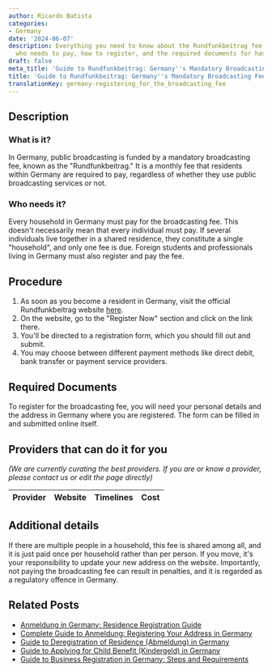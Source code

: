 ```yaml
---
author: Ricardo Batista
categories:
- Germany
date: '2024-06-07'
description: Everything you need to know about the Rundfunkbeitrag fee in Germany,
  who needs to pay, how to register, and the required documents for hassle-free payment.
draft: false
meta_title: 'Guide to Rundfunkbeitrag: Germany''s Mandatory Broadcasting Fee'
title: 'Guide to Rundfunkbeitrag: Germany''s Mandatory Broadcasting Fee'
translationKey: germany-registering_for_the_broadcasting_fee
---
```


## Description
### What is it?
In Germany, public broadcasting is funded by a mandatory broadcasting fee, known as the "Rundfunkbeitrag." It is a monthly fee that residents within Germany are required to pay, regardless of whether they use public broadcasting services or not.

### Who needs it?
Every household in Germany must pay for the broadcasting fee. This doesn't necessarily mean that every individual must pay. If several individuals live together in a shared residence, they constitute a single "household", and only one fee is due. Foreign students and professionals living in Germany must also register and pay the fee.

## Procedure
1. As soon as you become a resident in Germany, visit the official Rundfunkbeitrag website [here](https://www.rundfunkbeitrag.de/welcome/englisch/index_ger.html).
2. On the website, go to the "Register Now" section and click on the link there.
3. You'll be directed to a registration form, which you should fill out and submit.
4. You may choose between different payment methods like direct debit, bank transfer or payment service providers. 

## Required Documents
To register for the broadcasting fee, you will need your personal details and the address in Germany where you are registered. The form can be filled in and submitted online itself.

## Providers that can do it for you

_(We are currently curating the best providers. If you are or know a provider, please contact us or edit the page directly)_

| Provider        |     Website     |     Timelines    |       Cost      |
| :-------------: | :-------------: |  :-------------: | :-------------: |

## Additional details
If there are multiple people in a household, this fee is shared among all, and it is just paid once per household rather than per person. If you move, it's your responsibility to update your new address on the website. Importantly, not paying the broadcasting fee can result in penalties, and it is regarded as a regulatory offence in Germany.
## Related Posts

- [Anmeldung in Germany: Residence Registration Guide](https://tramitit.com/guides/germany/registration_of_residence/)
- [Complete Guide to Anmeldung: Registering Your Address in Germany](https://tramitit.com/guides/germany/change_of_address_registration/)
- [Guide to Deregistration of Residence (Abmeldung) in Germany](https://tramitit.com/guides/germany/deregistration_of_residence/)
- [Guide to Applying for Child Benefit (Kindergeld) in Germany](https://tramitit.com/guides/germany/applying_for_child_benefit/)
- [Guide to Business Registration in Germany: Steps and Requirements](https://tramitit.com/guides/germany/business_registration/)